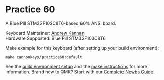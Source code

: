 # Practice 60

A Blue Pill STM32F103C8T6-based 60% ANSI board.

Keyboard Maintainer: [Andrew Kannan](https://github.com/awkannan1)  
Hardware Supported: Blue Pill STM32F103C8T6  

Make example for this keyboard (after setting up your build environment):

    make cannonkeys/practice60:default

See the [build environment setup](https://docs.qmk.fm/#/getting_started_build_tools) and the [make instructions](https://docs.qmk.fm/#/getting_started_make_guide) for more information. Brand new to QMK? Start with our [Complete Newbs Guide](https://docs.qmk.fm/#/newbs).
